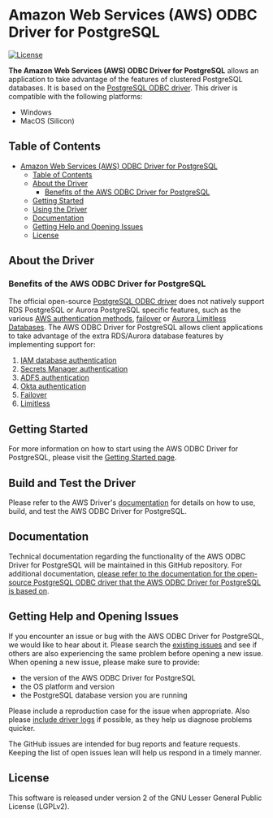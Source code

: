 # Amazon Web Services (AWS) ODBC Driver for PostgreSQL

[![License](https://img.shields.io/badge/license-LGPLv2-blue)](LICENSE)

**The Amazon Web Services (AWS) ODBC Driver for PostgreSQL** allows an application to take advantage of the features of clustered PostgreSQL databases. It is based on the [PostgreSQL ODBC driver](https://odbc.postgresql.org/).
This driver is compatible with the following platforms:
- Windows
- MacOS (Silicon)

## Table of Contents

- [Amazon Web Services (AWS) ODBC Driver for PostgreSQL](#amazon-web-services-aws-odbc-driver-for-postgresql)
  - [Table of Contents](#table-of-contents)
  - [About the Driver](#about-the-driver)
    - [Benefits of the AWS ODBC Driver for PostgreSQL](#benefits-of-the-aws-odbc-driver-for-postgresql)
  - [Getting Started](#getting-started)
  - [Using the Driver](#build-and-test-the-driver)
  - [Documentation](#documentation)
  - [Getting Help and Opening Issues](#getting-help-and-opening-issues)
  - [License](#license)

## About the Driver

### Benefits of the AWS ODBC Driver for PostgreSQL

The official open-source [PostgreSQL ODBC driver](https://odbc.postgresql.org/) does not natively support RDS PostgreSQL or Aurora PostgreSQL specific features, such as the various [AWS authentication methods](./docs/using-the-aws-driver/authentication/authentication.md), [failover](./docs/using-the-aws-driver/failover/failover.md) or [Aurora Limitless Databases](./docs/using-the-aws-driver/limitless/limitless.md).
The AWS ODBC Driver for PostgreSQL allows client applications to take advantage of the extra RDS/Aurora database features by implementing support for:
1. [IAM database authentication](./docs/using-the-aws-driver/authentication/iam_authentication.md)
1. [Secrets Manager authentication](./docs/using-the-aws-driver/authentication/secrets_manager_authentication.md)
1. [ADFS authentication](./docs/using-the-aws-driver/authentication/adfs_authentication.md)
1. [Okta authentication](./docs/using-the-aws-driver/authentication/okta_authentication.md)
1. [Failover](./docs/using-the-aws-driver/failover/failover.md)
1. [Limitless](./docs/using-the-aws-driver/limitless/limitless.md)

## Getting Started

For more information on how to start using the AWS ODBC Driver for PostgreSQL, please visit the [Getting Started page](./docs/getting_started.md).

## Build and Test the Driver

Please refer to the AWS Driver's [documentation](./docs/readme.md) for details on how to use, build, and test the AWS ODBC Driver for PostgreSQL.

## Documentation

Technical documentation regarding the functionality of the AWS ODBC Driver for PostgreSQL will be maintained in this GitHub repository. For additional documentation, [please refer to the documentation for the open-source PostgreSQL ODBC driver that the AWS ODBC Driver for PostgreSQL is based on](https://odbc.postgresql.org/).

## Getting Help and Opening Issues

If you encounter an issue or bug with the AWS ODBC Driver for PostgreSQL, we would like to hear about it. Please search the [existing issues](https://github.com/aws/aws-pgsql-odbc/issues) and see if others are also experiencing the same problem before opening a new issue. When opening a new issue, please make sure to provide:

- the version of the AWS ODBC Driver for PostgreSQL
- the OS platform and version
- the PostgreSQL database version you are running

Please include a reproduction case for the issue when appropriate. Also please [include driver logs](./docs/using-the-aws-driver/using_the_aws_driver.md#logging) if possible, as they help us diagnose problems quicker.

The GitHub issues are intended for bug reports and feature requests. Keeping the list of open issues lean will help us respond in a timely manner.

## License

This software is released under version 2 of the GNU Lesser General Public License (LGPLv2).

